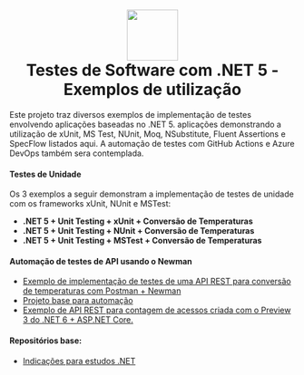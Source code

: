 <h1 align="center">
<img src="https://upload.wikimedia.org/wikipedia/commons/thumb/e/ee/.NET_Core_Logo.svg/1200px-.NET_Core_Logo.svg.png" width="90" height="90">
 <br>
 Testes de Software com .NET 5 - Exemplos de utilização
</h1>

Este projeto traz diversos exemplos de implementação de testes envolvendo aplicações baseadas no .NET 5. aplicações demonstrando a utilização de xUnit, MS Test, NUnit, Moq, NSubstitute, Fluent Assertions e SpecFlow listados aqui. A automação de testes com GitHub Actions e Azure DevOps também sera contemplada.

#### Testes de Unidade
Os 3 exemplos a seguir demonstram a implementação de testes de unidade com os frameworks xUnit, NUnit e MSTest:

- <strong class="if ct">.NET 5 + Unit Testing + xUnit + Conversão de Temperaturas</strong>
- <strong class="if ct">.NET 5 + Unit Testing + NUnit + Conversão de Temperaturas</strong>
- <strong class="if ct">.NET 5 + Unit Testing + MSTest + Conversão de Temperaturas</strong>

#### Automação de testes de API usando o Newman
- [Exemplo de implementação de testes de uma API REST para conversão de temperaturas com Postman + Newman](https://github.com/renatogroffe/Postman-Newman-Testes_APITemperatura)
- [Projeto base para automação](https://github.com/renatogroffe/DotNet5-xUnit-FluentAssertions-Refit_TesteAPI)
- [Exemplo de API REST para contagem de acessos criada com o Preview 3 do .NET 6 + ASP.NET Core.](https://github.com/renatogroffe/ASPNETCore6-Preview3-HotReload-REST_API-ContagemAcessos)

#### Repositórios base:
- [Indicações para estudos .NET](https://github.com/renatogroffe)






